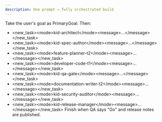```yaml
---
description: One prompt → fully orchestrated build
---
```

Take the user's goal as PrimaryGoal. Then:
- &lt;new_task&gt;&lt;mode&gt;kid-architect&lt;/mode&gt;&lt;message&gt;…&lt;/message&gt;&lt;/new_task&gt;
- &lt;new_task&gt;&lt;mode&gt;kid-spec-author&lt;/mode&gt;&lt;message&gt;…&lt;/message&gt;&lt;/new_task&gt;
- &lt;new_task&gt;&lt;mode&gt;feature-planner-t2&lt;/mode&gt;&lt;message&gt;…&lt;/message&gt;&lt;/new_task&gt;
- &lt;new_task&gt;&lt;mode&gt;developer-code-t1&lt;/mode&gt;&lt;message&gt;…&lt;/message&gt;&lt;/new_task&gt;
- &lt;new_task&gt;&lt;mode&gt;kid-qa-gate&lt;/mode&gt;&lt;message&gt;…&lt;/message&gt;&lt;/new_task&gt;
- &lt;new_task&gt;&lt;mode&gt;documentation-writer-t2&lt;/mode&gt;&lt;message&gt;…&lt;/message&gt;&lt;/new_task&gt;
- &lt;new_task&gt;&lt;mode&gt;kid-security-auditor&lt;/mode&gt;&lt;message&gt;…&lt;/message&gt;&lt;/new_task&gt;
- &lt;new_task&gt;&lt;mode&gt;kid-release-manager&lt;/mode&gt;&lt;message&gt;…&lt;/message&gt;&lt;/new_task&gt;
Finish when QA says "Go" and release notes are published.